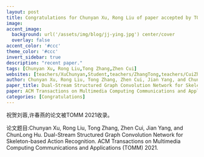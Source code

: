 ```yaml
---
layout: post
title: Congratulations for Chunyan Xu, Rong Liu of paper accepted by TOMM 21!
image:
accent_image:
  background: url('/assets/img/blog/jj-ying.jpg') center/cover
  overlay: false
accent_color: '#ccc'
theme_color: '#ccc'
invert_sidebar: true
description: "recent paper."
tags: [Chunyan Xu, Rong Liu,Tong Zhang,Zhen Cui]
websites: [teachers/XuChunyan,Student,teachers/ZhangTong,teachers/CuiZhen]
author: Chunyan Xu, Rong Liu, Tong Zhang, Zhen Cui, Jian Yang, and ChunLong Hu.
paper_title: Dual-Stream Structured Graph Convolution Network for Skeleton-based Action Recognition.
paper: ACM Transactions on Multimedia Computing Communications and Applications (TOMM) 2021.
categories: [Congratulations]
---
```


祝贺刘蓉,许春燕的论文被TOMM 2021收录。

论文题目:Chunyan Xu, Rong Liu, Tong Zhang, Zhen Cui, Jian Yang, and ChunLong Hu. Dual-Stream Structured Graph Convolution Network for Skeleton-based Action Recognition. ACM Transactions on Multimedia Computing Communications and Applications (TOMM) 2021.
